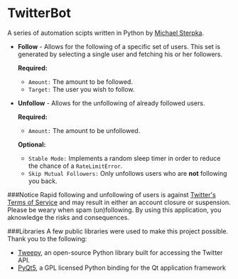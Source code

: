 # TwitterBot
A series of automation scipts written in Python by [Michael Sterpka](https://github.com/michaelsterpka).
* <b>Follow</b> - Allows for the following of a specific set of users. This set is generated by selecting a single user and fetching his or her followers. 

  <b>Required:</b>
  * `Amount:` The amount to be followed.
  * `Target:` The user you wish to follow.
  
  
* <b>Unfollow</b> - Allows for the unfollowing of already followed users. 
  
  <b>Required:</b>
  * `Amount:` The amount to be unfollowed.
  
  <b>Optional:</b>
  * `Stable Mode:` Implements a random sleep timer in order to reduce the chance of a `RateLimitError`.
  * `Skip Mutual Followers:` Only unfollows users who are <b>not</b> following you back. 

###Notice
Rapid following and unfollowing of users is against [Twitter's Terms of Service](https://twitter.com/tos?lang=en) and may result in either an account closure or suspension. Please be weary when spam (un)following. By using this application, you aknowledge the risks and consequences.

###Libraries
A few public libraries were used to make this project possible. Thank you to the following:
* [Tweepy](http://www.tweepy.org/), an open-source Python library built for accessing the Twitter API.
* [PyQt5](http://pyqt.sourceforge.net/Docs/PyQt5/index.html), a GPL licensed Python binding for the Qt application framework
